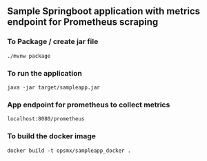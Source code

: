 ## Sample Springboot application with metrics endpoint for Prometheus scraping

### To Package / create jar file
`./mvnw package`

### To run the application
`java -jar target/sampleapp.jar`

### App endpoint for prometheus to collect metrics
`localhost:8080/prometheus`

### To build the docker image
`docker build -t opsmx/sampleapp_docker .`